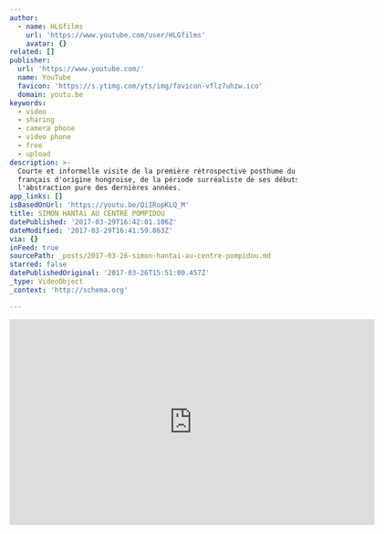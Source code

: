```yaml
---
author:
  - name: HLGfilms
    url: 'https://www.youtube.com/user/HLGfilms'
    avatar: {}
related: []
publisher:
  url: 'https://www.youtube.com/'
  name: YouTube
  favicon: 'https://s.ytimg.com/yts/img/favicon-vflz7uhzw.ico'
  domain: youtu.be
keywords:
  - video
  - sharing
  - camera phone
  - video phone
  - free
  - upload
description: >-
  Courte et informelle visite de la première rétrospective posthume du peintre
  français d'origine hongroise, de la période surréaliste de ses débuts à
  l'abstraction pure des dernières années.
app_links: []
isBasedOnUrl: 'https://youtu.be/QiIRopKLQ_M'
title: SIMON HANTAï AU CENTRE POMPIDOU
datePublished: '2017-03-29T16:42:01.106Z'
dateModified: '2017-03-29T16:41:59.863Z'
via: {}
inFeed: true
sourcePath: _posts/2017-03-26-simon-hantai-au-centre-pompidou.md
starred: false
datePublishedOriginal: '2017-03-26T15:51:00.457Z'
_type: VideoObject
_context: 'http://schema.org'

---
```

<iframe src="https://cdn.embedly.com/widgets/media.html?src=https%3A%2F%2Fwww.youtube.com%2Fembed%2FQiIRopKLQ_M%3Ffeature%3Doembed&amp;url=http%3A%2F%2Fwww.youtube.com%2Fwatch%3Fv%3DQiIRopKLQ_M&amp;image=https%3A%2F%2Fi.ytimg.com%2Fvi%2FQiIRopKLQ_M%2Fhqdefault.jpg&amp;key=b7d04c9b404c499eba89ee7072e1c4f7&amp;type=text%2Fhtml&amp;schema=youtube" width="640" height="360" scrolling="no" frameborder="0" allowfullscreen="" style=""></iframe>
